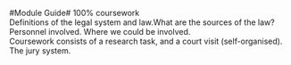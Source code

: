 #Module Guide#
100% coursework  
Definitions of the legal system and law.What are the sources of the law?  
Personnel involved. Where we could be involved.  
Coursework consists of a research task, and a court visit (self-organised).  
The jury system.  

